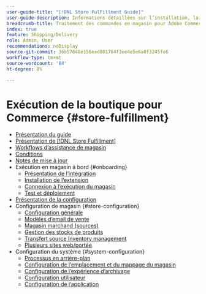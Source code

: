 ```yaml
---
user-guide-title: "[!DNL Store FulFillment Guide]"
user-guide-description: Informations détaillées sur l’installation, la configuration et l’utilisation de l’exécution de magasin pour les magasins Adobe Commerce.
breadcrumb-title: Traitement des commandes en magasin pour Adobe Commerce
index: true
feature: Shipping/Delivery
role: Admin, User
recommendations: noDisplay
source-git-commit: 36b57648e156ead801764f3ee4e5e6a0f3245fe6
workflow-type: tm+mt
source-wordcount: '84'
ht-degree: 8%

---
```



# Exécution de la boutique pour Commerce {#store-fulfillment}

- [Présentation du guide](guide-overview.md)
- [Présentation de [!DNL Store Fulfillment]](introduction.md)
- [Workflows d’assistance de magasin](store-assist-modules.md)
- [Conditions](solution-requirements.md)
- [Notes de mise à jour](release-notes.md)
- Exécution en magasin à bord {#onboarding}
   - [Présentation de l’intégration](onboard.md)
   - [Installation de l’extension](install.md)
   - [Connexion à l’exécution du magasin](connect-set-up-service.md)
   - [Test et déploiement](test-and-deploy.md)
- [Présentation de la configuration](service-config-settings-overview.md)
- Configuration de magasin {#store-configuration}
   - [Configuration générale](enable-general.md)
   - [Modèles d’email de vente](sales-emails.md)
   - [Magasin marchand (sources)](merchant-store-configuration.md)
   - [Gestion des stocks de produits](product-stock.md)
   - [Transfert source Inventory management](inventory-stock-transfer.md)
   - [Plusieurs sites web/portée](multi-site-and-scope-config.md)
- Configuration du système {#system-configuration}
   - [Processus en arrière-plan](background-processes.md)
   - [Configuration de l’emplacement et du mappage du magasin](store-location-map-provider-setup.md)
   - [Configuration de l’expérience d’archivage](check-in-experience-setup.md)
   - [Configuration utilisateur](user-setup.md)
   - [Configuration de l’application](app-setup.md)

